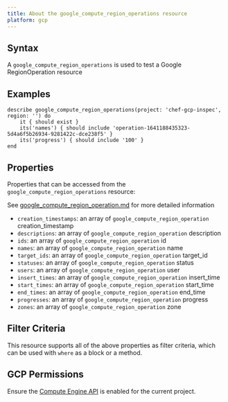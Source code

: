 ```yaml
---
title: About the google_compute_region_operations resource
platform: gcp
---
```


## Syntax
A `google_compute_region_operations` is used to test a Google RegionOperation resource

## Examples
```
describe google_compute_region_operations(project: 'chef-gcp-inspec', region: '') do
	it { should exist }
	its('names') { should include 'operation-1641188435323-5d4a6f5b26934-9281422c-dce238f5' }
	its('progress') { should include '100' }
end
```

## Properties
Properties that can be accessed from the `google_compute_region_operations` resource:

See [google_compute_region_operation.md](google_compute_region_operation.md) for more detailed information
  * `creation_timestamps`: an array of `google_compute_region_operation` creation_timestamp
  * `descriptions`: an array of `google_compute_region_operation` description
  * `ids`: an array of `google_compute_region_operation` id
  * `names`: an array of `google_compute_region_operation` name
  * `target_ids`: an array of `google_compute_region_operation` target_id
  * `statuses`: an array of `google_compute_region_operation` status
  * `users`: an array of `google_compute_region_operation` user
  * `insert_times`: an array of `google_compute_region_operation` insert_time
  * `start_times`: an array of `google_compute_region_operation` start_time
  * `end_times`: an array of `google_compute_region_operation` end_time
  * `progresses`: an array of `google_compute_region_operation` progress
  * `zones`: an array of `google_compute_region_operation` zone

## Filter Criteria
This resource supports all of the above properties as filter criteria, which can be used
with `where` as a block or a method.

## GCP Permissions

Ensure the [Compute Engine API](https://console.cloud.google.com/apis/library/compute.googleapis.com/) is enabled for the current project.
